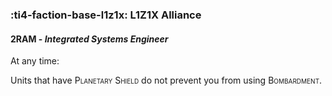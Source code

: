 ### :ti4-faction-base-l1z1x: **L1Z1X Alliance**

####  2RAM - _Integrated Systems Engineer_

At any time:

Units that have <span style="font-variant:small-caps;">Planetary Shield</span> do not prevent you from using <span style="font-variant:small-caps;">Bombardment</span>.
